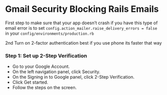 # Gmail Security Blocking Rails Emails

First step to make sure that your app doesn’t crash if you have this type of email error is to set
`config.action_mailer.raise_delivery_errors = false`
in your `config/environments/production.rb`

2nd Turn on 2-factor authentication best if you use phone its faster that way

### Step 1: Set up 2-Step Verification
* Go to your Google Account.
* On the left navigation panel, click Security.
* On the Signing in to Google panel, click 2-Step Verification.
* Click Get started.
* Follow the steps on the screen.
